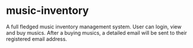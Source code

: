 # music-inventory
A full fledged music inventory management system. User can login, view and buy musics. After a buying musics, a detailed email will be sent to their registered email address.

